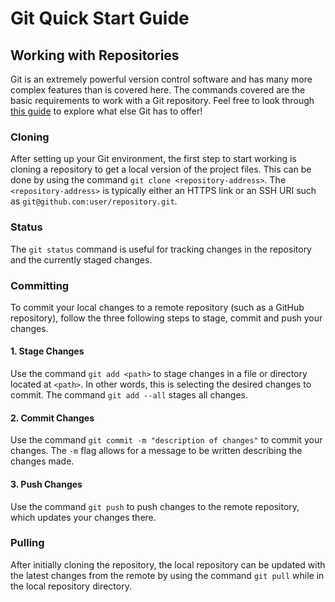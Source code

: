 # Git Quick Start Guide

## Working with Repositories
Git is an extremely powerful version control software and has many more complex features than is covered here. The commands covered are the basic requirements to work with a Git repository. Feel free to look
through [this guide](https://dont-be-afraid-to-commit.readthedocs.io/en/latest/git/commandlinegit.html) to explore what else Git has to offer!

### Cloning
After setting up your Git environment, the first step to start working is cloning a repository to get a local version of the project files. 
This can be done by using the command `git clone <repository-address>`. The `<repository-address>` is typically either an HTTPS link or an SSH URI such as `git@github.com:user/repository.git`. 
  
### Status
The `git status` command is useful for tracking changes in the repository and the currently staged changes.

### Committing
To commit your local changes to a remote repository (such as a GitHub repository), follow the three following steps to stage, commit and push your changes.
#### 1. Stage Changes  
Use the command `git add <path>` to stage changes in a file or directory located at `<path>`. In other words, this is selecting the desired changes to commit. The command `git add --all` stages all changes.
#### 2. Commit Changes
Use the command `git commit -m "description of changes"` to commit your changes. The `-m` flag allows for a message to be written describing the changes made.
#### 3. Push Changes
Use the command `git push` to push changes to the remote repository, which updates your changes there.

### Pulling
After initially cloning the repository, the local repository can be updated with the latest changes from the remote by using the command `git pull` while in the local repository directory.
